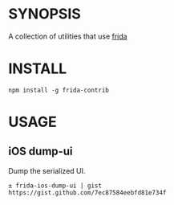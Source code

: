 # SYNOPSIS

A collection of utilities that use [frida](http://www.frida.re/)

# INSTALL

```
npm install -g frida-contrib
```

# USAGE

## iOS dump-ui

Dump the serialized UI.

```shell
± frida-ios-dump-ui | gist
https://gist.github.com/7ec87584eebfd81e734f
```


